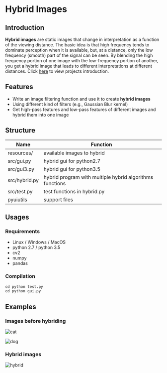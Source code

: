 # Hybrid Images

## Introduction

**Hybrid images** are static images that change in interpretation as a function of the viewing distance. The basic idea is that high frequency tends to dominate perception when it is available, but, at a distance, only the low frequency (smooth) part of the signal can be seen. By blending the high frequency portion of one image with the low-frequency portion of another, you get a hybrid image that leads to different interpretations at different distances.
Click [here](https://www.cs.cornell.edu/courses/cs5670/2023sp/projects/pa1/) to view projects introduction. 
## Features

* Write an image filtering function and use it to create **hybrid images**
* Using different kind of filters (e.g., Gaussian Blur kernel)
* Get high-pass features and low-pass features of different images and hybrid them into one image

## Structure

| Name          | Function                                                 |
| ------------- | -------------------------------------------------------- |
| resources/    | available images to hybrid                               |
| src/gui.py    | hybrid gui for python2.7                                 |
| src/gui3.py   | hybrid gui for python3.5                                 |
| src/hybrid.py | hybrid program with multiple hybrid algorithms functions |
| src/test.py   | test functions in hybrid.py                              |
| pyuiutils     | support files                                            |

## Usages

### Requirements

* Linux / Windows / MacOS
* python 2.7 / python 3.5
* cv2
* numpy
* pandas

### Compilation

``` python
cd python test.py
cd python gui.py
```

## Examples

### Images before hybriding

![cat](https://github.com/ReynoldZhao/Project1_Hybrid_Images/raw/master/resources/cat.jpg)

![dog](https://github.com/ReynoldZhao/Project1_Hybrid_Images/raw/master/resources/dog.jpg)

### Hybrid images

![hybrid](https://github.com/ReynoldZhao/Project1_Hybrid_Images/raw/master/resources/hybrid.png)
